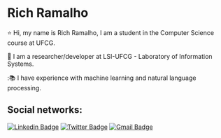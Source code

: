 # Rich Ramalho

⭐ Hi, my name is Rich Ramalho, I am a student in the Computer Science course at UFCG.

:rocket: I am a researcher/developer at LSI-UFCG - Laboratory of Information Systems.

::books: I have experience with machine learning and natural language processing.

## Social networks:

[![Linkedin Badge](https://img.shields.io/badge/-LinkedIn-blue?style=flat-square&logo=Linkedin&logoColor=white&link=https://www.linkedin.com/in/rich-ramalho/)](http://www.linkedin.com/in/rich-ramalho/)
[![Twitter Badge](https://img.shields.io/badge/-Twitter-1ca0f1?style=flat-square&labelColor=1ca0f1&logo=twitter&logoColor=white&link=https://twitter.com/lgdbittencourt)](https://twitter.com/rickzinho_ecr)
[![Gmail Badge](https://img.shields.io/badge/-Gmail-c14438?style=flat-square&logo=Gmail&logoColor=white&link=mailto:rich.ramalho@ccc.ufcg.edu.br)](mailto:rich.ramalho@ccc.ufcg.edu.br)


<!-- Repositório para testar a nova funcionalidade do GitHub: https://dev.to/web/design-github-profile-using-readme-md-8al -->
